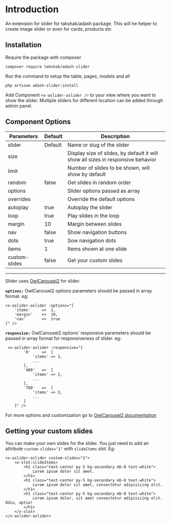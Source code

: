 
#  Introduction
An extension for slider for takshak/adash package. This will he helper to create image slider or even for cards, products etc

##  Installation
Require the package with composer

    composer require takshak/adash-slider

Run the command to setup the table, pages, models and all

    php artisan adash-slider:install

Add Component `<x-aslider-aslider />` to your view where you want to show the slider.
Multiple sliders for different location can be added through admin panel.

##  Component Options
| Parameters | Default | Description |
|--|--|--|
| slider | Default | Name or slug of the slider |
| size |  | Display size of slides, by default it will show all sizes in responsive behavior |
| limit |  | Number of slides to be shown, will show by default |
| random | false | Get slides in random order |
| options |  | Slider options passed as array |
| overrides |  | Override the default options |
| autoplay | true | Autoplay the slider |
| loop | true | Play slides in the loop |
| margin | 10 | Margin between slides |
| nav | false | Show navigation buttons |
| dots | true | Sow navigation dots |
| items | 1 | Items shown at one slide |
| custom-slides | false | Get your custom slides |

---

Slider uses [OwlCarousel2](https://owlcarousel2.github.io/OwlCarousel2/) for slider.

**`options:`** OwlCarousel2 options parameters should be 	passed in array format. eg:

    <x-aslider-aslider :options="[
	    'items' 	=>	2,
	    'margin' 	=>	10,
	    'nav'		=>	true
    ]" />

**`responsive:`** OwlCarousel2 options' responsive parameters should be	passed in array format for responsiveness of slider. eg:

     <x-aslider-aslider :responsive="[
    	    '0' 	=>	[
	    	    'items' => 1,
	    	    ...
    	    ],
    	    '480' 	=>	[
	    	    'items' => 2,
	    	    ...
    	    ],
    	    '768' 	=>	[
	    	    'items' => 3,
	    	    ...
    	    ]
        ]" />

For more options and customization go to  [OwlCarousel2 documentation](https://owlcarousel2.github.io/OwlCarousel2/docs/started-welcome.html)

##  Getting your custom slides
You can make your own slides for the slider. You just need to add an attribute `custom-slides="1"` with `slideItems` slot. Eg:

    <x-aslider-aslider custom-slides="1">
        <x-slot:slideItems>
            <h1 class="text-center py-5 bg-secondary mb-0 text-white">
                Lorem ipsum dolor sit amet.
            </h1>
            <h1 class="text-center py-5 bg-secondary mb-0 text-white">
                Lorem ipsum dolor sit amet, consectetur adipisicing elit.
            </h1>
            <h1 class="text-center py-5 bg-secondary mb-0 text-white">
                Lorem ipsum dolor, sit amet consectetur adipisicing elit. Odio, optio!
            </h1>
        </x-slot>
    </x-aslider-aslider>
